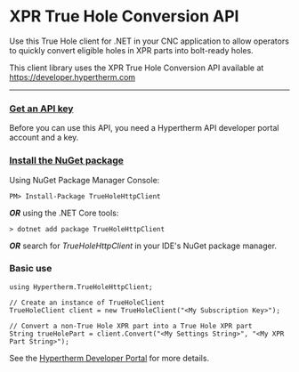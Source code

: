 # XPR True Hole Conversion API

Use this True Hole client for .NET in your CNC application to allow operators to quickly convert eligible holes in XPR parts into bolt-ready holes.

This client library uses the XPR True Hole Conversion API available at https://developer.hypertherm.com 

-------------

### [Get an API key](https://developer.hypertherm.com/get-api-key)
Before you can use this API, you need a Hypertherm API developer portal account and a key.


### [Install the NuGet package](https://www.nuget.org/packages/TrueHoleHttpClient/)
Using NuGet Package Manager Console:
```
PM> Install-Package TrueHoleHttpClient
```

_**OR**_ using the .NET Core tools:
```
> dotnet add package TrueHoleHttpClient
```

_**OR**_ search for *TrueHoleHttpClient* in your IDE's NuGet package manager.


### Basic use
```
using Hypertherm.TrueHoleHttpClient;

// Create an instance of TrueHoleClient
TrueHoleClient client = new TrueHoleClient("<My Subscription Key>");

// Convert a non-True Hole XPR part into a True Hole XPR part
String trueHolePart = client.Convert("<My Settings String>", "<My XPR Part String>");
```

See the [Hypertherm Developer Portal](https://developer.hypertherm.com) for more details.



